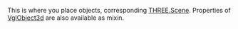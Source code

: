 This is where you place objects, corresponding [THREE.Scene](https://threejs.org/docs/index.html#api/scenes/Scene). Properties of [VglObject3d](vgl-object3d) are also available as mixin. 






